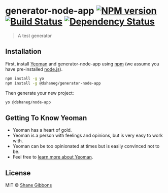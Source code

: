 # generator-node-app [![NPM version][npm-image]][npm-url] [![Build Status][travis-image]][travis-url] [![Dependency Status][daviddm-image]][daviddm-url]

> A test generator

## Installation

First, install [Yeoman](http://yeoman.io) and generator-node-app using [npm](https://www.npmjs.com/) (we assume you have pre-installed [node.js](https://nodejs.org/)).

```bash
npm install -g yo
npm install -g @dshaneg/generator-node-app
```

Then generate your new project:

```bash
yo @dshaneg/node-app
```

## Getting To Know Yeoman

* Yeoman has a heart of gold.
* Yeoman is a person with feelings and opinions, but is very easy to work with.
* Yeoman can be too opinionated at times but is easily convinced not to be.
* Feel free to [learn more about Yeoman](http://yeoman.io/).

## License

MIT © [Shane Gibbons](http://blog.shane-gibbons.com/)

[npm-image]: https://badge.fury.io/js/%40dshaneg%2Fgenerator-node-app.svg
[npm-url]: https://npmjs.org/package/@dshaneg/generator-node-app
[travis-image]: https://travis-ci.org/dshaneg/generator-node-app.svg?branch=master
[travis-url]: https://travis-ci.org/dshaneg/generator-node-app
[daviddm-image]: https://david-dm.org/dshaneg/generator-node-app.svg?theme=shields.io
[daviddm-url]: https://david-dm.org/dshaneg/generator-node-app
